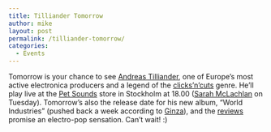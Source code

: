 ```yaml
---
title: Tilliander Tomorrow
author: mike
layout: post
permalink: /tilliander-tomorrow/
categories:
  - Events
---
```

Tomorrow is your chance to see <a target="_blank" href="http://www.pluxemburg.com/andreas.php">Andreas Tilliander</a>, one of Europe&#8217;s most active electronica producers and a legend of the <a target="_blank" href="http://en.wikipedia.org/wiki/Clicks_n_Cuts">clicks&#8217;n&#8217;cuts</a> genre. He&#8217;ll play live at the <a target="_blank" href="http://www.petsounds.se/">Pet Sounds</a> store in Stockholm at 18.00 (<a target="_blank" href="http://www.sarahmclachlan.com/">Sarah McLachlan</a> on Tuesday). Tomorrow&#8217;s also the release date for his new album, &#8220;World Industries&#8221; (pushed back a week according to <a target="_blank" href="http://www.ginza.se/Product/Product.aspx?ItemId=129075">Ginza</a>), and the <a target="_blank" href="http://www.dn.se/DNet/jsp/polopoly.jsp?d=&#038;a=333722&#038;sb1088i0=1_333722">reviews</a> promise an electro-pop sensation. Can&#8217;t wait! :)